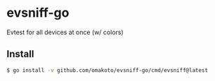 # evsniff-go
Evtest for all devices at once (w/ colors)

## Install

```bash
$ go install -v github.com/omakoto/evsniff-go/cmd/evsniff@latest
```
